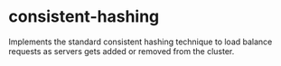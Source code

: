 # consistent-hashing
Implements the standard consistent hashing technique to load balance requests as servers gets added or removed from the cluster.
